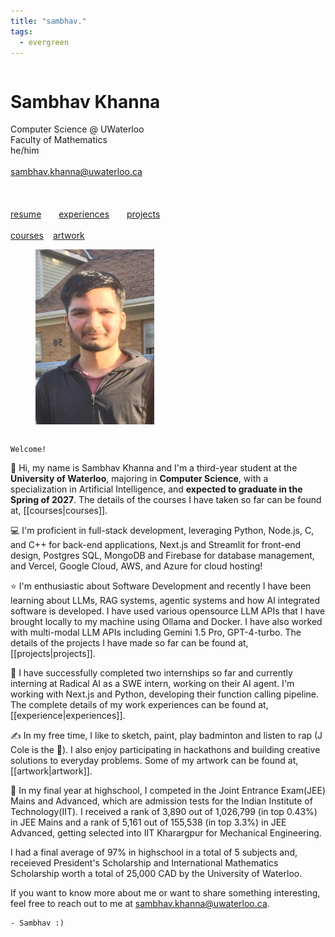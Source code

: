 ```yaml
---
title: "sambhav."
tags:
  - evergreen
---
```

<link rel="stylesheet" href="https://cdnjs.cloudflare.com/ajax/libs/font-awesome/4.7.0/css/font-awesome.min.css">

<div style="display: flex; justify-content: space-between; flex-wrap: wrap;">
  <div>
      <h1>Sambhav Khanna</h1>
      Computer Science @ UWaterloo
      <br>
      Faculty of Mathematics
      <br>
      he/him
      <br>
      <br>
      <a href="mailto:sambhav.khanna@uwaterloo.ca">sambhav.khanna@uwaterloo.ca</a>
      <br>
      <br>
      <div style="display: flex; justify-content: space-between; flex-wrap: wrap;">
          <div>
              <a href="http://github.com/sambhavKhanna"><i aria-hidden="true" title="GitHub"
                      class="fa fa-github fa-2x"></i> </a>
          </div>
          <div>
              <a href="https://www.linkedin.com/in/sambhav-khanna/"><i aria-hidden="true"
                      title="LinkedIn" class="fa fa-linkedin fa-2x"></i> </a>
          </div>
          <div>
              <a href="https://twitter.com/khsambhav"><i aria-hidden="true"
                      title="X" class="fa fa-twitter fa-2x"></i> </a>
          </div>
      </div>
      <br>
      <br>
      <div style="display: flex; justify-content: space-between; flex-wrap: wrap;">
          <div>
            <a href="resume.pdf">resume</a>
          </div>
          <div>
              <a href="experience">experiences</a>
          </div>
          <div>
              <a href="projects">projects</a>
          </div>
      </div>
      <br>
      <div style="display: flex; flex-wrap: wrap;">
          <div style="margin-right: 15px;">
            <a href="courses">courses</a>
          </div>
          <div>
              <a href="artwork">artwork</a>
          </div>
      </div>
  </div>
  <div>
    <figure class="header__photo-wrapper">
        <img src="image.png" alt="a picture of sambhav" style="width: 190px; height: 280px; opacity: 1;" />
    </figure>
  </div>
</div>

<!-- <img src="./banner.svg" width="701" height="183"> -->
```poetry
Welcome!
```
👋 Hi, my name is Sambhav Khanna and I'm a third-year student at the **University of Waterloo**, majoring in **Computer Science**, with a specialization in Artificial Intelligence, and **expected to graduate in the Spring of 2027**. The details of the courses I have taken so far can be found at, [[courses|courses]].

💻 I'm proficient in full-stack development, leveraging Python, Node.js, C, and C++ for back-end applications, Next.js and Streamlit for front-end design, Postgres SQL, MongoDB and Firebase for database management, and Vercel, Google Cloud, AWS, and Azure for cloud hosting!

⭐ I'm enthusiastic about Software Development and recently I have been learning about LLMs, RAG systems, agentic systems and how AI integrated software is developed. I have used various opensource LLM APIs that I have brought locally to my machine using Ollama and Docker. I have also worked with multi-modal LLM APIs including Gemini 1.5 Pro, GPT-4-turbo. The details of the projects I have made so far can be found at, [[projects|projects]].

💼 I have successfully completed two internships so far and currently interning at Radical AI as a SWE intern, working on their AI agent. I'm working with Next.js and Python, developing their function calling pipeline. The complete details of my work experiences can be found at, [[experience|experiences]].

✍️ In my free time, I like to sketch, paint, play badminton and listen to rap (J Cole is the 🐐). I also enjoy participating in hackathons and building creative solutions to everyday problems. Some of my artwork can be found at, [[artwork|artwork]].

📖 In my final year at highschool, I competed in the Joint Entrance Exam(JEE) Mains and Advanced, which are admission tests for the Indian Institute of Technology(IIT). I received a rank of 3,890 out of 1,026,799 (in top 0.43%) in JEE Mains and a rank of 5,161 out of 155,538 (in top 3.3%) in JEE Advanced, getting selected into IIT Kharargpur for Mechanical Engineering.

I had a final average of 97% in highschool in a total of 5 subjects and, receieved President's Scholarship and International Mathematics Scholarship worth a total of 25,000 CAD by the University of Waterloo.

If you want to know more about me or want to share something interesting, feel free to reach out to me at sambhav.khanna@uwaterloo.ca.

```poetry
- Sambhav :)
```
